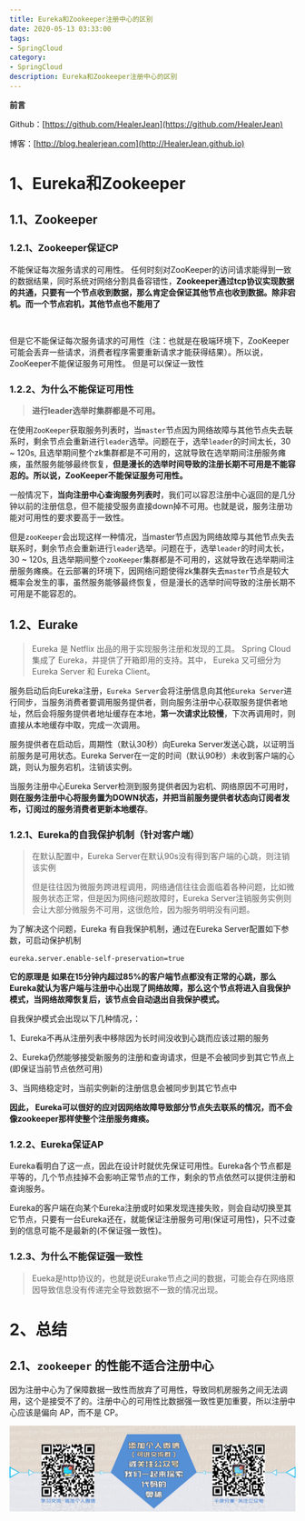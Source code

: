 ```yaml
---
title: Eureka和Zookeeper注册中心的区别
date: 2020-05-13 03:33:00
tags: 
- SpringCloud
category: 
- SpringCloud
description: Eureka和Zookeeper注册中心的区别
---
```


**前言**     

 Github：[https://github.com/HealerJean](https://github.com/HealerJean)         

 博客：[http://blog.healerjean.com](http://HealerJean.github.io)          





# 1、Eureka和Zookeeper  

## 1.1、Zookeeper 

### 1.2.1、Zookeeper保证CP

不能保证每次服务请求的可用性。     任何时刻对ZooKeeper的访问请求能得到一致的数据结果，同时系统对网络分割具备容错性，**Zookeeper通过tcp协议实现数据的共通，只要有一个节点收到数据，那么肯定会保证其他节点也收到数据。除非宕机。而一个节点宕机，其他节点也不能用了**

​       

但是它不能保证每次服务请求的可用性（注：也就是在极端环境下，ZooKeeper可能会丢弃一些请求，消费者程序需要重新请求才能获得结果）。所以说，ZooKeeper不能保证服务可用性。 但是可以保证一致性    



### 1.2.2、为什么不能保证可用性

> **进行leader选举时集群都是不可用。**       

在使用`ZooKeeper`获取服务列表时，当`master`节点因为网络故障与其他节点失去联系时，剩余节点会重新进行`leader`选举。问题在于，选举`leader`的时间太长，30 ~ 120s, 且选举期间整个zk集群都是不可用的，这就导致在选举期间注册服务瘫痪，虽然服务能够最终恢复，**但是漫长的选举时间导致的注册长期不可用是不能容忍的。所以说，ZooKeeper不能保证服务可用性。**     



一般情况下，**当向注册中心查询服务列表时**，我们可以容忍注册中心返回的是几分钟以前的注册信息，但不能接受服务直接down掉不可用。也就是说，服务注册功能对可用性的要求要高于一致性。     

但是`zooKeeper`会出现这样一种情况，当master节点因为网络故障与其他节点失去联系时，剩余节点会重新进行`leader`选举。问题在于，选举`leader`的时间太长，30 ~ 120s, 且选举期间整个`zooKeeper`集群都是不可用的，这就导致在选举期间注册服务瘫痪。在云部署的环境下，因网络问题使得zk集群失去`master`节点是较大概率会发生的事，虽然服务能够最终恢复，但是漫长的选举时间导致的注册长期不可用是不能容忍的。









## 1.2、Eurake

> Eureka 是 Netflix 出品的用于实现服务注册和发现的工具。 Spring Cloud 集成了 Eureka，并提供了开箱即用的支持。其中， Eureka 又可细分为 Eureka Server 和 Eureka Client。



服务启动后向Eureka注册，`Eureka Server`会将注册信息向其他`Eureka Server`进行同步，当服务消费者要调用服务提供者，则向服务注册中心获取服务提供者地址，然后会将服务提供者地址缓存在本地，**第一次请求比较慢**，下次再调用时，则直接从本地缓存中取，完成一次调用。    

服务提供者在启动后，周期性（默认30秒）向Eureka Server发送心跳，以证明当前服务是可用状态。Eureka Server在一定的时间（默认90秒）未收到客户端的心跳，则认为服务宕机，注销该实例。     

当服务注册中心Eureka Server检测到服务提供者因为宕机、网络原因不可用时，**则在服务注册中心将服务置为DOWN状态，并把当前服务提供者状态向订阅者发布，订阅过的服务消费者更新本地缓存**。         




### 1.2.1、Eureka的自我保护机制（针对客户端） 

> 在默认配置中，Eureka Server在默认90s没有得到客户端的心跳，则注销该实例        
>
> 但是往往因为微服务跨进程调用，网络通信往往会面临着各种问题，比如微服务状态正常，但是因为网络问题故障时，Eureka Server注销服务实例则会让大部分微服务不可用，这很危险，因为服务明明没有问题。     



为了解决这个问题，Eureka 有自我保护机制，通过在Eureka Server配置如下参数，可启动保护机制     

```properties
eureka.server.enable-self-preservation=true
```



**它的原理是    如果在15分钟内超过85%的客户端节点都没有正常的心跳，那么Eureka就认为客户端与注册中心出现了网络故障，那么这个节点将进入自我保护模式，当网络故障恢复后，该节点会自动退出自我保护模式。**     

自我保护模式会出现以下几种情况，：      

1、Eureka不再从注册列表中移除因为长时间没收到心跳而应该过期的服务    

2、Eureka仍然能够接受新服务的注册和查询请求，但是不会被同步到其它节点上(即保证当前节点依然可用)     

3、当网络稳定时，当前实例新的注册信息会被同步到其它节点中    

**因此， Eureka可以很好的应对因网络故障导致部分节点失去联系的情况，而不会像zookeeper那样使整个注册服务瘫痪。**





### 1.2.2、Eureka保证AP

Eureka看明白了这一点，因此在设计时就优先保证可用性。Eureka各个节点都是平等的，几个节点挂掉不会影响正常节点的工作，剩余的节点依然可以提供注册和查询服务。      

Eureka的客户端在向某个Eureka注册或时如果发现连接失败，则会自动切换至其它节点，只要有一台Eureka还在，就能保证注册服务可用(保证可用性)，只不过查到的信息可能不是最新的(不保证强一致性)。       



### 1.2.3、为什么不能保证强一致性  

> Eueka是http协议的，也就是说Eurake节点之间的数据，可能会存在网络原因导致信息没有传递完全导致数据不一致的情况出现。





# 2、总结



## 2.1、`zookeeper` 的性能不适合注册中心



因为注册中心为了保障数据一致性而放弃了可用性，导致同机房服务之间无法调用，这个是接受不了的。注册中心的可用性比数据强一致性更加重要，所以注册中心应该是偏向 AP，而不是 CP。



























![ContactAuthor](https://raw.githubusercontent.com/HealerJean/HealerJean.github.io/master/assets/img/artical_bottom.jpg)





<link rel="stylesheet" href="https://unpkg.com/gitalk/dist/gitalk.css">

<script src="https://unpkg.com/gitalk@latest/dist/gitalk.min.js"></script> 
<div id="gitalk-container"></div>    
 <script type="text/javascript">
    var gitalk = new Gitalk({
		clientID: `1d164cd85549874d0e3a`,
		clientSecret: `527c3d223d1e6608953e835b547061037d140355`,
		repo: `HealerJean.github.io`,
		owner: 'HealerJean',
		admin: ['HealerJean'],
		id: 'AAAAAAAAAAAAAAA',
    });
    gitalk.render('gitalk-container');
</script> 
